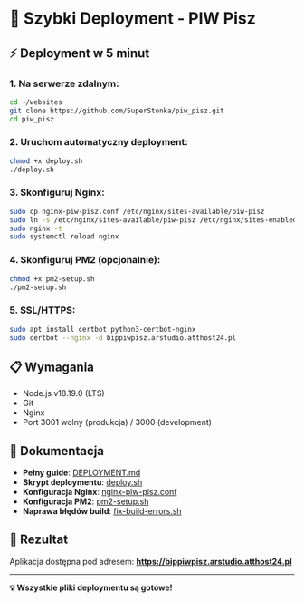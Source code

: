 # 🚀 Szybki Deployment - PIW Pisz

## ⚡ **Deployment w 5 minut**

### **1. Na serwerze zdalnym:**
```bash
cd ~/websites
git clone https://github.com/SuperStonka/piw_pisz.git
cd piw_pisz
```

### **2. Uruchom automatyczny deployment:**
```bash
chmod +x deploy.sh
./deploy.sh
```

### **3. Skonfiguruj Nginx:**
```bash
sudo cp nginx-piw-pisz.conf /etc/nginx/sites-available/piw-pisz
sudo ln -s /etc/nginx/sites-available/piw-pisz /etc/nginx/sites-enabled/
sudo nginx -t
sudo systemctl reload nginx
```

### **4. Skonfiguruj PM2 (opcjonalnie):**
```bash
chmod +x pm2-setup.sh
./pm2-setup.sh
```

### **5. SSL/HTTPS:**
```bash
sudo apt install certbot python3-certbot-nginx
sudo certbot --nginx -d bippiwpisz.arstudio.atthost24.pl
```

## 📋 **Wymagania**
- Node.js v18.19.0 (LTS)
- Git
- Nginx
- Port 3001 wolny (produkcja) / 3000 (development)

## 🔗 **Dokumentacja**
- **Pełny guide**: [DEPLOYMENT.md](DEPLOYMENT.md)
- **Skrypt deploymentu**: [deploy.sh](deploy.sh)
- **Konfiguracja Nginx**: [nginx-piw-pisz.conf](nginx-piw-pisz.conf)
- **Konfiguracja PM2**: [pm2-setup.sh](pm2-setup.sh)
- **Naprawa błędów build**: [fix-build-errors.sh](fix-build-errors.sh)

## 🎯 **Rezultat**
Aplikacja dostępna pod adresem: **https://bippiwpisz.arstudio.atthost24.pl**

---

**💡 Wszystkie pliki deploymentu są gotowe!**
